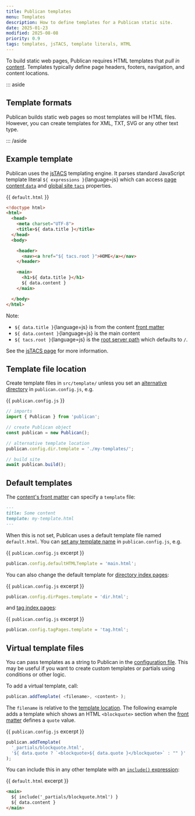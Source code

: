 ```yaml
---
title: Publican templates
menu: Templates
description: How to define templates for a Publican static site.
date: 2025-01-23
modified: 2025-08-08
priority: 0.9
tags: templates, jsTACS, template literals, HTML
---
```


To build static web pages, Publican requires HTML templates that *pull in* [content](--ROOT--docs/setup/content/). Templates typically define page headers, footers, navigation, and content locations.

::: aside

## Template formats

Publican builds static web pages so most templates will be HTML files. However, you can create templates for XML, TXT, SVG or any other text type.

::: /aside


## Example template

Publican uses the [jsTACS](--ROOT--docs/setup/jstacs/) templating engine. It parses standard JavaScript template literal `${ expressions }`{language=js} which can access [page content `data`](--ROOT--docs/reference/content-properties/) and [global site `tacs`](--ROOT--docs/reference/global-properties/) properties.


{{ `default.html` }}
```html
<!doctype html>
<html>
  <head>
    <meta charset="UTF-8">
    <title>${ data.title }</title>
  </head>
  <body>

    <header>
      <nav><a href="${ tacs.root }">HOME</a></nav>
    </header>

    <main>
      <h1>${ data.title }</h1>
      ${ data.content }
    </main>

  </body>
</html>
```

Note:

* `${ data.title }`{language=js} is from the content [front matter](--ROOT--docs/setup/content/#front-matter)
* `${ data.content }`{language=js} is the main content
* `${ tacs.root }`{language=js} is the [root server path](--ROOT--docs/reference/global-properties/#tacsroot) which defaults to `/`.

See the [jsTACS page](--ROOT--docs/setup/jstacs/) for more information.


## Template file location

Create template files in `src/template/` unless you set an [alternative directory](--ROOT--docs/reference/publican-options/#directories) in `publican.config.js`, e.g.

{{ `publican.config.js` }}
```js
// imports
import { Publican } from 'publican';

// create Publican object
const publican = new Publican();

// alternative template location
publican.config.dir.template = './my-templates/';

// build site
await publican.build();
```


## Default templates

The [content's front matter](--ROOT--docs/reference/front-matter/#template) can specify a `template` file:

```md
---
title: Some content
template: my-template.html
---
```

When this is not set, Publican uses a default template file named `default.html`. You can [set any template name](--ROOT--docs/reference/publican-options/#default-template) in `publican.config.js`, e.g.

{{ `publican.config.js` excerpt }}
```js
publican.config.defaultHTMLTemplate = 'main.html';
```

You can also change the default template for [directory index pages](--ROOT--docs/setup/directory-indexes/):

{{ `publican.config.js` excerpt }}
```js
publican.config.dirPages.template = 'dir.html';
```

and [tag index pages](--ROOT--docs/setup/tag-indexes/):

{{ `publican.config.js` excerpt }}
```js
publican.config.tagPages.template = 'tag.html';
```


## Virtual template files

You can pass templates as a string to Publican in the [configuration file](--ROOT--docs/setup/configuration/). This may be useful if you want to create custom templates or partials using conditions or other logic.

To add a virtual template, call:

```js
publican.addTemplate( <filename>, <content> );
```

The `filename` is relative to the [template location](#template-file-location). The following example adds a template which shows an HTML `<blockquote>` section when the [front matter](--ROOT--docs/setup/content/#front-matter) defines a `quote` value.

{{ `publican.config.js` excerpt }}
```js
publican.addTemplate(
  '_partials/blockquote.html',
  '${ data.quote ? `<blockquote>${ data.quote }</blockquote>` : "" }'
);
```

You can include this in any other template with an [`include()` expression](--ROOT--docs/setup/jstacs/#include-templates):

{{ `default.html` excerpt }}
```html
<main>
  ${ include('_partials/blockquote.html') }
  ${ data.content }
</main>
```
